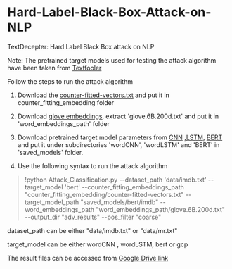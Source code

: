 # Hard-Label-Black-Box-Attack-on-NLP
TextDecepter: Hard Label Black Box attack on NLP

Note: The pretrained target models used for testing the attack algorithm have been taken from [Textfooler](https://github.com/jind11/TextFooler)

Follow the steps to run the attack algorithm

1) Download the [counter-fitted-vectors.txt](https://drive.google.com/open?id=1JXznRuK-tfewW_KyNMuTElSa0JxXCkCx) and put it in counter_fitting_embedding folder

2) Download [glove embeddings](http://nlp.stanford.edu/data/glove.6B.zip), extract 'glove.6B.200d.txt' and put it in 'word_embeddings_path' folder

3) Download pretrained target model parameters from [CNN](https://drive.google.com/file/d/1yUHFGN0e8Q8v_NU5wW25wx27bEOAyL0P/view) ,[LSTM](https://drive.google.com/file/d/1jOcUzWj3lpmiXHVi_KzvDK_sWmsmx7B5/view), [BERT](https://drive.google.com/drive/folders/1wKjelHFcqsT3GgA7LzWmoaAHcUkP4c7B?usp=sharing) and put it under subdirectories 'wordCNN', 'wordLSTM' and 'BERT' in 'saved_models' folder.

4) Use the following syntax to run the attack algorithm

>!python Attack_Classification.py --dataset_path 'data/imdb.txt' --target_model 'bert' --counter_fitting_embeddings_path "counter_fitting_embedding/counter-fitted-vectors.txt" --target_model_path "saved_models/bert/imdb" --word_embeddings_path "word_embeddings_path/glove.6B.200d.txt" --output_dir "adv_results" --pos_filter "coarse"

dataset_path can be either "data/imdb.txt" or "data/mr.txt" 

target_model can be either wordCNN , wordLSTM, bert or gcp

The result files can be accessed from [Google Drive link](https://drive.google.com/drive/folders/10QbZ10zFiyxP-Z8AwbckalWNew1x54cG?usp=sharing)

